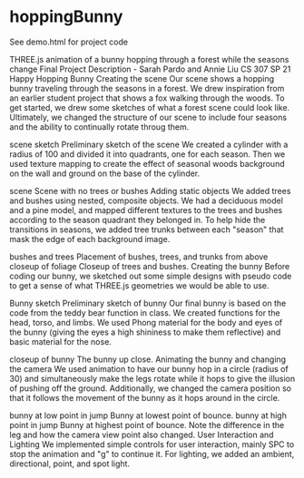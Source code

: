 # hoppingBunny
See demo.html for project code

THREE.js animation of a bunny hopping through a forest while the seasons change
Final Project Description - Sarah Pardo and Annie Liu
CS 307 SP 21
Happy Hopping Bunny
Creating the scene
Our scene shows a hopping bunny traveling through the seasons in a forest. We drew inspiration from an earlier student project that shows a fox walking through the woods. To get started, we drew some sketches of what a forest scene could look like. Ultimately, we changed the structure of our scene to include four seasons and the ability to continually rotate throug them.

scene sketch
Preliminary sketch of the scene
We created a cylinder with a radius of 100 and divided it into quadrants, one for each season. Then we used texture mapping to create the effect of seasonal woods background on the wall and ground on the base of the cylinder.

scene
Scene with no trees or bushes
Adding static objects
We added trees and bushes using nested, composite objects. We had a deciduous model and a pine model, and mapped different textures to the trees and bushes according to the season quadrant they belonged in. To help hide the transitions in seasons, we added tree trunks between each "season" that mask the edge of each background image.

bushes and trees
Placement of bushes, trees, and trunks from above
closeup of foliage
Closeup of trees and bushes.
Creating the bunny
Before coding our bunny, we sketched out some simple designs with pseudo code to get a sense of what THREE.js geometries we would be able to use.

Bunny sketch
Preliminary sketch of bunny
Our final bunny is based on the code from the teddy bear function in class. We created functions for the head, torso, and limbs. We used Phong material for the body and eyes of the bunny (giving the eyes a high shininess to make them reflective) and basic material for the nose.

closeup of bunny
The bunny up close.
Animating the bunny and changing the camera
We used animation to have our bunny hop in a circle (radius of 30) and simultaneously make the legs rotate while it hops to give the illusion of pushing off the ground. Additionally, we changed the camera position so that it follows the movement of the bunny as it hops around in the circle.

bunny at low point in jump
Bunny at lowest point of bounce.
bunny at high point in jump
Bunny at highest point of bounce. Note the difference in the leg and how the camera view point also changed.
User Interaction and Lighting
We implemented simple controls for user interaction, mainly SPC to stop the animation and "g" to continue it. For lighting, we added an ambient, directional, point, and spot light.
